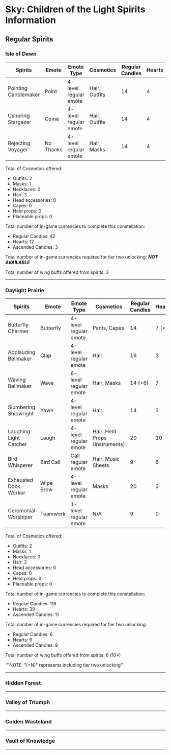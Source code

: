 # Sky: Children of the Light Spirits Information

## Regular Spirits

### Isle of Dawn
| Spirits              | Emote     | Emote Type            | Cosmetics     | Regular Candles | Hearts | Ascended Candles |
|----------------------|-----------|-----------------------|---------------|-----------------|--------|------------------|
| Pointing Candlemaker | Point     | 4-level regular emote | Hair, Outfits | 14              | 4      | 1                |
| Ushering Stargazer   | Come      | 4-level regular emote | Hair, Outfits | 14              | 4      | 1                |
| Rejecting Voyager    | No Thanks | 4-level regular emote | Hair, Masks   | 14              | 4      | 1                |

Total of Cosmetics offered:
* Outfits: 2
* Masks: 1
* Necklaces: 0
* Hair: 3
* Head accessories: 0
* Capes: 0
* Held props: 0
* Placeable props: 0

Total number of in-game currencies to complete this constellation:
* Regular Candles: 42
* Hearts: 12
* Ascended Candles: 3

Total number of in-game currencies required for tier two unlocking: ***NOT AVAILABLE***

Total number of wing buffs offered from spirits: 3

-------------

### Daylight Prairie
| Spirits                | Emote     | Emote Type            | Cosmetics                      | Regular Candles | Hearts | Ascended Candles |
|------------------------|-----------|-----------------------|--------------------------------|-----------------|--------|------------------|
| Butterfly Charmer      | Butterfly | 4-level regular emote | Pants, Capes                   | 14              | 7 (+9) | 1 (+3)           |
| Applauding Bellmaker   | Clap      | 4-level regular emote | Hair                           | 16              | 3      | 1                |
| Waving Bellmaker       | Wave      | 6-level regular emote | Hair, Masks                    | 14 (+6)         | 7      | 2 (+6)           |
| Slumbering Shipwright  | Yawn      | 4-level regular emote | Hair                           | 14              | 3      | 1                |
| Laughing Light Catcher | Laugh     | 4-level regular emote | Hair, Held Props (Instruments) | 20              | 10     | 2                |
| Bird Whisperer         | Bird Call | Call regular emote    | Hair, Music Sheets             | 9               | 6      | 2                |
| Exhausted Dock Worker  | Wipe Brow | 4-level regular emote | Masks                          | 20              | 3      | 1                |
| Ceremonial Worshiper   | Teamwork  | 1-level regular emote | N/A                            | 9               | 0      | 1                |

Total of Cosmetics offered:
* Outfits: 2
* Masks: 1
* Necklaces: 0
* Hair: 3
* Head accessories: 0
* Capes: 0
* Held props: 0
* Placeable props: 0

Total number of in-game currencies to complete this constellation:
* Regular Candles: 116
* Hearts: 39
* Ascended Candles: 11

Total number of in-game currencies required for tier two unlocking: 
* Regular Candles: 6
* Hearts: 9
* Ascended Candles: 9

Total number of wing buffs offered from spirits: 8 (10*)

'''NOTE: "(+N)" represents including tier two unlocking'''

-------------

### Hidden Forest

-------------

### Valley of Triumph

-------------

### Golden Wasteland

-------------

### Vault of Knowledge

-------------
